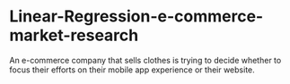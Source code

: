 # Linear-Regression-e-commerce-market-research
An e-commerce company that sells clothes is trying to decide whether to focus their efforts on their mobile app experience or their website. 
